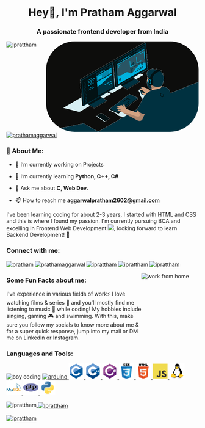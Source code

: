 <h1 align="center">Hey👋, I'm Pratham Aggarwal</h1>
<h3 align="center">A passionate frontend developer from India</h3>

<img align="right" alt="Coding" width="400" src="https://raw.githubusercontent.com/Potential17/Potential17/master/user%20(2).gif" style = "border-radius: 75px">

<p align="left"> <img src="https://komarev.com/ghpvc/?username=iprattham&label=Profile%20views&color=green&style=flat" alt="iprattham"/> </p>

<p align="left"> <a href="https://www.linkedin.com/in/prathamaggarwal/" target="blank"><img src="https://img.shields.io/badge/know%20me-more!-me?style=for-the-badge&logo=linkedin&labelColor=hex&color=orange&link=https%3A%2F%2Fwww.linkedin.com%2Fin%2Fprathamaggarwal%2F" alt="prathamaggarwal"/></a> </p>

### 💫 About Me:

- 🔭 I’m currently working on Projects
  
- 🌱 I’m currently learning **Python, C++, C#**

- 🧠 Ask me about **C, Web Dev.**

- 📫 How to reach me **aggarwalpratham2602@gmail.com**

I've been learning coding for about 2-3 years, I started with HTML and CSS and this is where I found my passion. I'm currently pursuing BCA and excelling in Frontend Web Development <img src="https://media.giphy.com/media/WUlplcMpOCEmTGBtBW/giphy.gif" width="30">, looking forward to learn Backend Development! 🚀

<h3 align="left">Connect with me:</h3>
<p align="left">
<a href="https://open.spotify.com/user/vdqqcf54hghri5vd1uhxk2hw7" target="blank"><img align="center" src="https://upload.wikimedia.org/wikipedia/commons/thumb/8/84/Spotify_icon.svg/768px-Spotify_icon.svg.png" alt="pratham" height="36" width="36"/></a>
<a href="https://www.linkedin.com/in/prathamaggarwal/" target="blank"><img align="center" src="https://raw.githubusercontent.com/rahuldkjain/github-profile-readme-generator/master/src/images/icons/Social/linked-in-alt.svg" alt="prathamaggarwal" height="31" width="36"/></a>
<a href="https://instagram.com/iprattham" target="blank"><img align="center" src="https://raw.githubusercontent.com/rahuldkjain/github-profile-readme-generator/master/src/images/icons/Social/instagram.svg" alt="iprattham" height="32" width="40"/></a>
<a href="https://threads.net/iprattham" target="blank"><img align="center" src="https://upload.wikimedia.org/wikipedia/commons/0/01/Threads_%28app%29.svg" alt="iprattham" height="40" width="40"/></a>
<a href="https://twitter.com/iprattham" target="blank"><img align="center" src="https://raw.githubusercontent.com/rahuldkjain/github-profile-readme-generator/master/src/images/icons/Social/twitter.svg" alt="iprattham" height="32" width="40"/></a>


<img align="right" width="150" height="180" alt="work from home" src="https://media.giphy.com/media/M9gbBd9nbDrOTu1Mqx/giphy.gif"></a>
### Some Fun Facts about me:
I've experience in various fields of work:zap: I love watching films & series 🎥 and you'll mostly find me listening to music 🎵 while coding! My hobbies include singing, gaming 🎮 and swimming. With this, make sure you follow my socials to know more about me & for a super quick response, jump into my mail or DM me on LinkedIn or Instagram.


<h3 align="left">Languages and Tools:</h3>
<p align="left"> </a> <img src="http://bit.ly/3PXrky3" alt="boy coding" width="40" height="40"/> <a href="https://www.arduino.cc/" target="_blank" rel="noreferrer"> <img src="https://cdn.worldvectorlogo.com/logos/arduino-1.svg" alt="arduino" width="40" height="40"/> </a> <a href="https://www.cprogramming.com/" target="_blank" rel="noreferrer"> <img src="https://raw.githubusercontent.com/devicons/devicon/master/icons/c/c-original.svg" alt="c" width="40" height="40"/> </a> <a href="https://www.w3schools.com/cpp/" target="_blank" rel="noreferrer"> <img src="https://raw.githubusercontent.com/devicons/devicon/master/icons/cplusplus/cplusplus-original.svg" alt="cplusplus" width="40" height="40"/> </a> <a href="https://www.w3schools.com/cs/" target="_blank" rel="noreferrer"> <img src="https://raw.githubusercontent.com/devicons/devicon/master/icons/csharp/csharp-original.svg" alt="csharp" width="40" height="40"/> </a> <a href="https://www.w3schools.com/css/" target="_blank" rel="noreferrer"> <img src="https://raw.githubusercontent.com/devicons/devicon/master/icons/css3/css3-original-wordmark.svg" alt="css3" width="40" height="40"/> </a> <a href="https://www.w3.org/html/" target="_blank" rel="noreferrer"> <img src="https://raw.githubusercontent.com/devicons/devicon/master/icons/html5/html5-original-wordmark.svg" alt="html5" width="40" height="40"/> </a> <a href="https://developer.mozilla.org/en-US/docs/Web/JavaScript" target="_blank" rel="noreferrer"> <img src="https://raw.githubusercontent.com/devicons/devicon/master/icons/javascript/javascript-original.svg" alt="javascript" width="40" height="40"/> </a> <a href="https://www.linux.org/" target="_blank" rel="noreferrer"> <img src="https://raw.githubusercontent.com/devicons/devicon/master/icons/linux/linux-original.svg" alt="linux" width="40" height="40"/> </a> <a href="https://www.mysql.com/" target="_blank" rel="noreferrer"> <img src="https://raw.githubusercontent.com/devicons/devicon/master/icons/mysql/mysql-original-wordmark.svg" alt="mysql" width="40" height="40"/> </a> <a href="https://www.php.net" target="_blank" rel="noreferrer"> <img src="https://raw.githubusercontent.com/devicons/devicon/master/icons/php/php-original.svg" alt="php" width="40" height="40"/> </a> <a href="https://www.python.org" target="_blank" rel="noreferrer"> <img src="https://raw.githubusercontent.com/devicons/devicon/master/icons/python/python-original.svg" alt="python" width="40" height="40"/> </p>

<p><img align="left" src="https://github-readme-stats.vercel.app/api/top-langs?username=iprattham&show_icons=true&locale=en&layout=compact&theme=vision-friendly-dark" alt="iprattham" /></p>

<p>&nbsp;<img align="center" src="https://github-readme-stats.vercel.app/api?username=iprattham&show_icons=true&locale=en&layout=compact&theme=vision-friendly-dark" alt="iprattham" /></p>

<p><img align="center" src="https://github-readme-streak-stats.herokuapp.com/?user=iprattham&layout=compact&theme=vision-friendly-dark" alt="iprattham" /></p>
